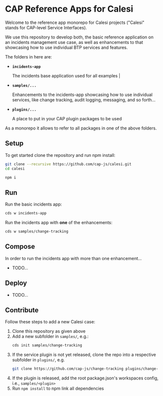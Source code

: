 # CAP Reference Apps for Calesi

Welcome to the reference app monorepo for Calesi projects ("Calesi" stands for CAP-level Service Interfaces).

We use this repository to develop both, the basic reference application on an incidents management use case, as well as enhancements to that showcasing how to use individual BTP services and features.

The folders in here are:

- **`incidents-app`**

    The incidents base application used for all examples         |

- **`samples/...`**

    Enhancements to the incidents-app showcasing how to use individual services, like change tracking, audit logging, messaging, and so forth...

- **`plugins/...`**

    A place to put in your CAP plugin packages to be used

As a monorepo it allows to refer to all packages in one of the above folders.



## Setup

To get started clone the repository and run npm install:

```sh
git clone --recursive https://github.com/cap-js/calesi.git
cd calesi
```

```sh
npm i
```



## Run

Run the basic incidents app:

```sh
cds w incidents-app
```

Run the incidents app with **one** of the enhancements:

```sh
cds w samples/change-tracking
```



## Compose

In order to run the incidents app with more than one enhancement...

- TODO...

## Deploy

- TODO...


## Contribute

Follow these steps to add a new Calesi case:

1. Clone this repository as given above
1. Add a new subfolder in `samples/`, e.g.:
   ```sh
   cds init samples/change-tracking
   ```
1. If the service plugin is not yet released, clone the repo into a respective subfolder in `plugins/`, e.g.
   ```sh
   git clone https://github.com/cap-js/change-tracking plugins/change-tracking
   ```
1. If the plugin is released, add the root package.json's workspaces config, i.e., `samples/<plugin>`
1. Run `npm install` to npm link all dependencies
